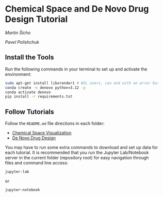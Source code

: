 # Chemical Space and De Novo Drug Design Tutorial

*Martin Šícho*

*Pavel Polishchuk*

## Install the Tools

Run the following commands in your terminal to set up and activate the environment:

```bash
sudo apt-get install libxrender1 # WSL users, can end with an error but it does not matter
conda create -n denovo python=3.12 -y
conda activate denovo
pip install -r requirements.txt
```

## Follow Tutorials

Follow the `README.md` file directions in each folder:

- [Chemical Space Visualization](./chemspace/README.md)
- [De Novo Drug Design](./denovo/README.md)

You may have to run some extra commands to download and set up data for each tutorial. It is recommended that you run the Jupyter Lab/Notebook server in the current folder (repository root) for easy navigation through files and command line access:

```bash
jupyter-lab
```

or

```bash
jupyter-notebook
```
